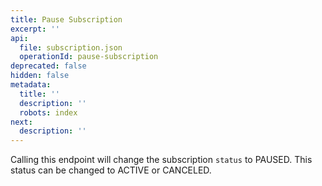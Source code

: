 ```yaml
---
title: Pause Subscription
excerpt: ''
api:
  file: subscription.json
  operationId: pause-subscription
deprecated: false
hidden: false
metadata:
  title: ''
  description: ''
  robots: index
next:
  description: ''
---
```

Calling this endpoint will change the subscription `status` to PAUSED. This status can be changed to ACTIVE or CANCELED.
